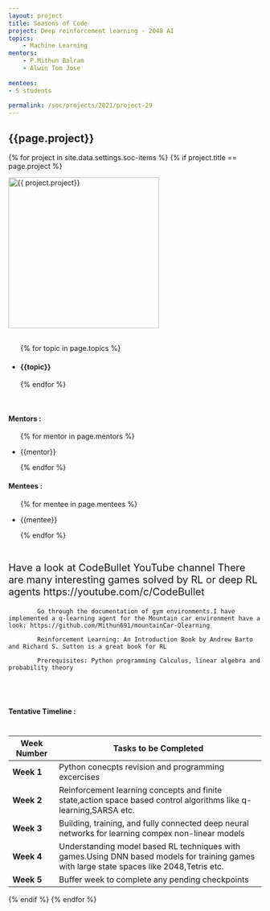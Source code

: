 ```yaml
---
layout: project
title: Seasons of Code
project: Deep reinforcement learning - 2048 AI
topics:
    - Machine Learning
mentors:
    - P.Mithun Balram
    - Alwin Tom Jose     
    
mentees:
- 5 students   
    
permalink: /soc/projects/2021/project-29
---
```


<h2 class="display1 m-3 p-3 text-center">{{page.project}}</h2>

{% for project in site.data.settings.soc-items %}
{% if project.title == page.project %}
<div>
    <img src="{{ site.baseurl }}/{{ project.image }}"  width = "300" height="300" alt="{{ project.project}}" class="border rounded img-soc">
</div>
<div>
    <br>
    <ul>
        {% for topic in page.topics %}
        <li><h4 class="text-primary text-center">{{topic}}</h4></li>
        {% endfor %}
    </ul>
    <br>
    <h4 class="display3  ">Mentors :</h4> 
    <ul>
        {% for mentor in page.mentors %}
        <li><p class="lead">{{mentor}}</p></li>
        {% endfor %}
    </ul>
    <h4 class="display3  ">Mentees :</h4> 
    <ul>
        {% for mentee in page.mentees %}
        <li><p class="lead">{{mentee}}</p></li>
        {% endfor %}
    </ul>
</div>
<div>
    <p class="display3" style = "font-size:20px;" >
        <br>
            Have a look at CodeBullet YouTube channel There are many interesting games solved by RL or deep RL agents https://youtube.com/c/CodeBullet

            Go through the documentation of gym environments.I have implemented a q-learning agent for the Mountain car environment have a look: https://github.com/Mithun691/mountainCar-Qlearning

            Reinforcement Learning: An Introduction Book by Andrew Barto and Richard S. Sutton is a great book for RL

            Prerequisites: Python programming Calculus, linear algebra and probability theory
</p><br>
</div>
<div>
    <h4 class="display3" style="margin:40px 0px 40px 0px;">Tentative Timeline :</h4>
    <table class="table table-striped"> 
  <thead>
    <tr>
      <th>Week Number</th>
      <th>Tasks to be Completed</th>
    </tr>
  </thead>
  <tbody>
    <tr>
      <td><strong>Week 1</strong></td>
      <td>Python conecpts revision and programming excercises</td>
    </tr>
    <tr>
      <td><strong>Week 2</strong></td>
      <td>Reinforcement learning concepts and finite state,action space based control algorithms like q-learning,SARSA etc.</td>
    </tr>
    <tr>
      <td><strong>Week 3</strong></td>
      <td>Building, training, and fully connected deep neural networks for learning compex non-linear models</td>
    </tr>
    <tr>
      <td><strong>Week 4</strong></td>
      <td>Understanding model based RL techniques with games.Using DNN based models for training games with large state spaces like 2048,Tetris etc.</td>
    </tr>
    <tr>
      <td><strong>Week 5</strong></td>
      <td>Buffer week to complete any pending checkpoints</td>
    </tr>
  </tbody>
</table>
</div>
{% endif %}
{% endfor %}


